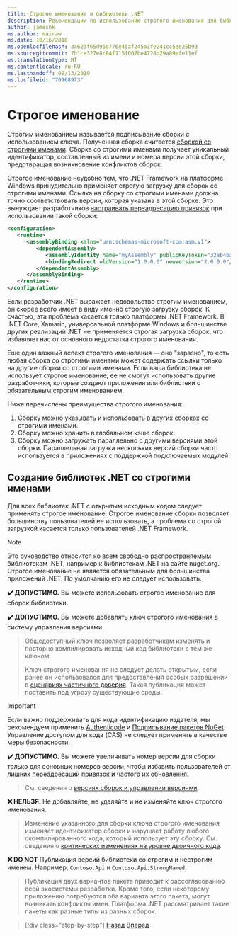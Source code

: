 ```yaml
---
title: Строгое именование и библиотеки .NET
description: Рекомендации по использованию строгого именования для библиотек .NET.
author: jamesnk
ms.author: mairaw
ms.date: 10/16/2018
ms.openlocfilehash: 3a623f65d95d776e45af245a1fe241cc5ee25b93
ms.sourcegitcommit: 7b1ce327e8c84f115f007be4728d29a89efe11ef
ms.translationtype: HT
ms.contentlocale: ru-RU
ms.lasthandoff: 09/13/2019
ms.locfileid: "70968973"
---
```

# <a name="strong-naming"></a>Строгое именование

Строгим именованием называется подписывание сборки с использованием ключа. Полученная сборка считается [сборкой со строгими именами](../assembly/strong-named.md). Сборка со строгими именами получает уникальный идентификатор, составленный из имени и номера версии этой сборки, предотвращая возникновение конфликтов сборок.

Строгое именование неудобно тем, что .NET Framework на платформе Windows принудительно применяет строгую загрузку для сборок со строгими именами. Ссылка на сборку со строгими именами должна точно соответствовать версии, которая указана в этой сборке. Это вынуждает разработчиков [настраивать переадресацию привязок](../../framework/configure-apps/redirect-assembly-versions.md) при использовании такой сборки:

```xml
<configuration>
   <runtime>
      <assemblyBinding xmlns="urn:schemas-microsoft-com:asm.v1">
         <dependentAssembly>
            <assemblyIdentity name="myAssembly" publicKeyToken="32ab4ba45e0a69a1" culture="neutral" />
            <bindingRedirect oldVersion="1.0.0.0" newVersion="2.0.0.0"/>
         </dependentAssembly>
      </assemblyBinding>
   </runtime>
</configuration>
```

Если разработчик .NET выражает недовольство строгим именованием, он скорее всего имеет в виду именно строгую загрузку сборок. К счастью, эта проблема касается только платформы .NET Framework. В .NET Core, Xamarin, универсальной платформе Windows и большинстве других реализаций .NET не применяется строгая загрузка сборок, что избавляет нас от основного недостатка строгого именования.

Еще один важный аспект строгого именования — оно "заразно", то есть любая сборка со строгими именами может содержать ссылки только на другие сборки со строгими именами. Если ваша библиотека не использует строгое именование, ее не смогут использовать другие разработчики, которые создают приложения или библиотеки с обязательным строгим именованием.

Ниже перечислены преимущества строгого именования:

1. Сборку можно указывать и использовать в других сборках со строгими именами.
2. Сборку можно хранить в глобальном кэше сборок.
3. Сборку можно загружать параллельно с другими версиями этой сборки. Параллельная загрузка нескольких версий сборки часто используется в приложениях с поддержкой подключаемых модулей.

## <a name="create-strong-named-net-libraries"></a>Создание библиотек .NET со строгими именами

Для всех библиотек .NET с открытым исходным кодом следует применять строгое именование. Строгое именование сборки позволяет большинству пользователей ее использовать, а проблема со строгой загрузкой касается только пользователей .NET Framework.

> [!NOTE]
> Это руководство относится ко всем свободно распространяемым библиотекам .NET, например к библиотекам .NET на сайте nuget.org. Строгое именование не является обязательным для большинства приложений .NET. По умолчанию его не следует использовать.

**✔️ ДОПУСТИМО.** Вы можете использовать строгое именование для сборок библиотеки.

**✔️ ДОПУСТИМО.** Вы можете добавлять ключ строгого именования в систему управления версиями.

> Общедоступный ключ позволяет разработчикам изменять и повторно компилировать исходный код библиотеки с тем же ключом.
> 
> Ключ строгого именования не следует делать открытым, если ранее он использовался для предоставления особых разрешений в [сценариях частичного доверия](/dotnet/framework/misc/using-libraries-from-partially-trusted-code). Такая публикация может поставить под угрозу существующие среды.

> [!IMPORTANT]
> Если важно поддерживать для кода идентификацию издателя, мы рекомендуем применить [Authenticode](/windows-hardware/drivers/install/authenticode) и [Подписывание пакетов NuGet](/nuget/create-packages/sign-a-package). Управление доступом для кода (CAS) не следует применять в качестве меры безопасности.

**✔️ ДОПУСТИМО.** Вы можете увеличивать номер версии для сборки только для основных номеров версии, чтобы избавить пользователей от лишних переадресаций привязок и частого их обновления.

> См. сведения о [версиях сборок и управлении версиями](./versioning.md#assembly-version).

**❌ НЕЛЬЗЯ.** Не добавляйте, не удаляйте и не изменяйте ключ строгого именования.

> Изменение указанного для сборки ключа строгого именования изменяет идентификатор сборки и нарушает работу любого скомпилированного кода, который использует эту сборку. См. сведения о [критических изменениях на уровне двоичного кода](./breaking-changes.md#binary-breaking-change).

**❌ DO NOT** Публикация версий библиотеки со строгим и нестрогим именем. Например, `Contoso.Api` и `Contoso.Api.StrongNamed`.

> Публикация двух вариантов пакета приводит к рассогласованию всей экосистемы разработки. Кроме того, если некоторому приложению потребуются оба варианта этого пакета, могут возникать конфликты имен. Платформа .NET рассматривает такие пакеты как разные типы из разных сборок.

>[!div class="step-by-step"]
>[Назад](cross-platform-targeting.md)
>[Вперед](nuget.md)

